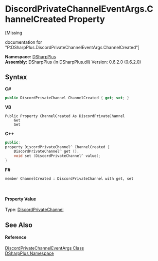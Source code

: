 # DiscordPrivateChannelEventArgs.ChannelCreated Property 
 

\[Missing <summary> documentation for "P:DSharpPlus.DiscordPrivateChannelEventArgs.ChannelCreated"\]

**Namespace:**&nbsp;<a href="503971eb-de5e-a570-9922-de9500a9b1cc">DSharpPlus</a><br />**Assembly:**&nbsp;DSharpPlus (in DSharpPlus.dll) Version: 0.6.2.0 (0.6.2.0)

## Syntax

**C#**<br />
``` C#
public DiscordPrivateChannel ChannelCreated { get; set; }
```

**VB**<br />
``` VB
Public Property ChannelCreated As DiscordPrivateChannel
	Get
	Set
```

**C++**<br />
``` C++
public:
property DiscordPrivateChannel^ ChannelCreated {
	DiscordPrivateChannel^ get ();
	void set (DiscordPrivateChannel^ value);
}
```

**F#**<br />
``` F#
member ChannelCreated : DiscordPrivateChannel with get, set

```

<br />

#### Property Value
Type: <a href="54695c30-69dc-fac7-3b0b-32cf1ab388dc">DiscordPrivateChannel</a>

## See Also


#### Reference
<a href="5bb9b6c4-894e-0aa2-4e3c-ec6c57481a36">DiscordPrivateChannelEventArgs Class</a><br /><a href="503971eb-de5e-a570-9922-de9500a9b1cc">DSharpPlus Namespace</a><br />